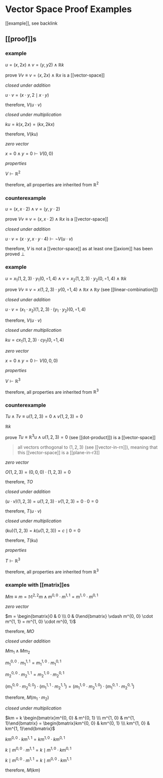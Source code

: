 # Vector Space Proof Examples

[[example]], see backlink

## [[proof]]s

### example

$u = (x, 2x) \land v = (y, y2) \land \mathbb R k$

prove $V v \equiv v = (x, 2x) \land \mathbb R x$ is a [[vector-space]]

_closed under addition_

$u \cdot v = (x \cdot y, 2 \mid x \cdot y)$

therefore, $V (u \cdot v)$

_closed under multiplication_

$ku = k(x, 2x) = (kx, 2kx)$

therefore, $V (ku)$

_zero vector_

$x = 0 \land y = 0 \vdash V (0, 0)$

_properties_

$V \vdash \mathbb R^2$

therefore, all properties are inherited from $\mathbb R^2$

### counterexample

$u = (x, x \cdot 2) \land v = (y, y \cdot 2)$

prove $V v \equiv v = (x, x \cdot 2) \land \mathbb R x$ is a [[vector-space]]

_closed under addition_

$u \cdot v = (x \cdot y, x \cdot y \cdot 4) \vdash \lnot V (u \cdot v)$

therefore, $V$ is not a [[vector-space]] as at least one [[axiom]] has been proved $\bot$

### example

$u = x_1(1, 2, 3) \cdot y_1(0, \circ 1, 4)\ \land\ v = x_2(1, 2, 3) \cdot y_2(0, \circ 1, 4)\ \land\ \mathbb R k$

prove $V v \equiv v = x(1, 2, 3) \cdot y(0, \circ 1, 4) \land \mathbb R x \land \mathbb R y$ (see [[linear-combination]])

_closed under addition_

$u \cdot v = (x_1 \cdot x_2)(1, 2, 3) \cdot (y_1 \cdot y_2)(0, \circ 1, 4)$

therefore, $V (u \cdot v)$

_closed under multiplication_

$ku = cx_1(1, 2, 3) \cdot cy_1(0, \circ 1, 4)$

_zero vector_

$x = 0 \land y = 0 \vdash V (0, 0, 0)$

_properties_

$V \vdash \mathbb R^3$

therefore, all properties are inherited from $\mathbb R^3$

### counterexample

$T u \land T v \equiv u(1, 2, 3) = 0 \land v(1, 2, 3) = 0$

$\mathbb R k$

prove $T u \equiv \mathbb R^3 u \land u(1, 2, 3) = 0$ (see [[dot-product]]) is a [[vector-space]]

> all vectors orthogonal to $(1, 2, 3)$ (see [[vector-in-rn]]), meaning that this [[vector-space]] is a [[plane-in-r3]]

_zero vector_

$O(1, 2, 3) = (0, 0, 0) \cdot (1, 2, 3) = 0$

therefore, $T O$

_closed under addition_

$(u \cdot v)(1, 2, 3) = u(1, 2, 3) \cdot v(1, 2, 3) = 0 \cdot 0 = 0$

therefore, $T (u \cdot v)$

_closed under multiplication_

$(ku)(1, 2, 3) = k(u(1, 2, 3)) = c \mid 0 = 0$

therefore, $T (ku)$

_properties_

$T \vdash \mathbb R^3$

therefore, all properties are inherited from $\mathbb R^3$

### example with [[matrix]]es

$M m \equiv m = \mathbb M^{2, 2} m \land m^{0, 0} \cdot m^{1, 1} = m^{1, 0} \cdot m^{0, 1}$

_zero vector_

$m = \begin{bmatrix}0 & 0 \\\  0 & 0\end{bmatrix} \vdash m^{0, 0} \cdot m^{1, 1} = m^{1, 0} \cdot m^{0, 1}$

therefore, $M O$

_closed under addition_

$M m_1 \land M m_2$

$m_1^{0, 0} \cdot m_1^{1, 1} = m_1^{1, 0} \cdot m_1^{0, 1}$

$m_2^{0, 0} \cdot m_2^{1, 1} = m_2^{1, 0} \cdot m_2^{0, 1}$

$(m_1^{0, 0} \cdot m_2^{0, 0}) \cdot (m_1^{1, 1} \cdot m_2^{1, 1}) = (m_1^{1, 0} \cdot m_2^{1, 0}) \cdot (m_1^{0, 1} \cdot m_2^{0, 1})$

therefore, $M (m_1 \cdot m_2)$

_closed under multiplication_

$km = k \begin{bmatrix}m^{0, 0} & m^{0, 1} \\\  m^{1, 0} & m^{1, 1}\end{bmatrix} = \begin{bmatrix}km^{0, 0} & km^{0, 1} \\\  km^{1, 0} & km^{1, 1}\end{bmatrix}$

$km^{0, 0} \cdot km^{1, 1} = km^{1, 0} \cdot km^{0, 1}$

$k \mid m^{0, 0} \cdot m^{1, 1} = k \mid m^{1, 0} \cdot km^{0, 1}$

$k \mid m^{0, 0} \cdot m^{1, 1} = k \mid m^{0, 0} \cdot km^{1, 1}$

therefore, $M(km)$

